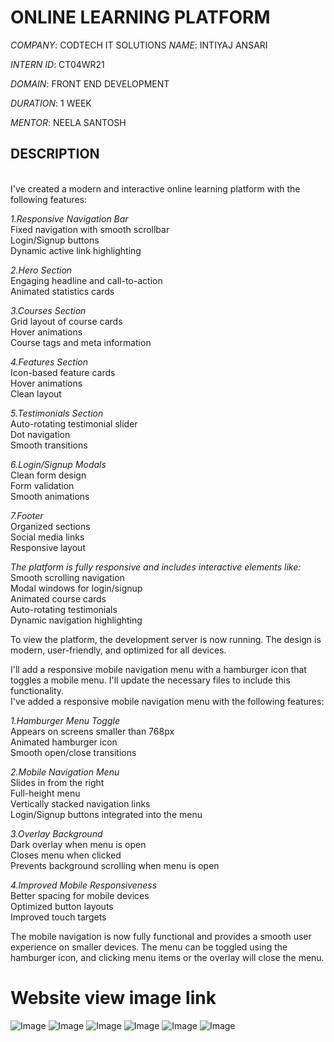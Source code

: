 # ONLINE LEARNING PLATFORM

*COMPANY*: CODTECH IT SOLUTIONS
*NAME*: INTIYAJ ANSARI 

*INTERN ID*: CT04WR21

*DOMAIN*: FRONT END DEVELOPMENT

*DURATION*: 1 WEEK

*MENTOR*: NEELA SANTOSH

## DESCRIPTION
<br>
I've created a modern and interactive online learning platform with the following features:

*1.Responsive Navigation Bar*
<br>
    Fixed navigation with smooth scrollbar
    <br>
    Login/Signup buttons
    <br>
    Dynamic active link highlighting
    <br>

*2.Hero Section*
<br>
    Engaging headline and call-to-action
    <br>
    Animated statistics cards
    <br>

*3.Courses Section*
<br>
    Grid layout of course cards
    <br>
    Hover animations
    <br>
    Course tags and meta information
    <br>
    
*4.Features Section*
<br>
    Icon-based feature cards
    <br>
    Hover animations
    <br>
    Clean layout
    <br>
    
*5.Testimonials Section*
<br>
    Auto-rotating testimonial slider
    <br>
    Dot navigation
    <br>
    Smooth transitions
    <br>

*6.Login/Signup Modals*
<br>
    Clean form design
    <br>
    Form validation
    <br>
    Smooth animations
    <br>
    
*7.Footer*
<br>
    Organized sections
    <br>
    Social media links
    <br>
    Responsive layout
    <br>

*The platform is fully responsive and includes interactive elements like:*
    Smooth scrolling navigation
    <br>
    Modal windows for login/signup
    <br>
    Animated course cards
    <br>
    Auto-rotating testimonials
    <br>
    Dynamic navigation highlighting
    <br>

To view the platform, the development server is now running. The design is modern, user-friendly, and optimized for all devices.
<br>

I'll add a responsive mobile navigation menu with a hamburger icon that toggles a mobile menu. I'll update the necessary files to include this functionality.
<br>
I've added a responsive mobile navigation menu with the following features:
<br>

*1.Hamburger Menu Toggle*
<br>
    Appears on screens smaller than 768px
    <br>
    Animated hamburger icon
    <br>
    Smooth open/close transitions
    <br>
    
*2.Mobile Navigation Menu*
<br>
    Slides in from the right
    <br>
    Full-height menu
    <br>
    Vertically stacked navigation links
    <br>
    Login/Signup buttons integrated into the menu
    <br>
    
*3.Overlay Background*
<br>
    Dark overlay when menu is open
    <br>
    Closes menu when clicked
    <br>
    Prevents background scrolling when menu is open
    <br>
    
*4.Improved Mobile Responsiveness*
<br>
    Better spacing for mobile devices
    <br>
    Optimized button layouts
    <br>
    Improved touch targets
    <br>

The mobile navigation is now fully functional and provides a smooth user experience on smaller devices. The menu can be toggled using the hamburger icon, and clicking menu items or the overlay will close the menu.

# Website view image link

![Image](https://github.com/user-attachments/assets/96031f9c-a2ca-422b-ab97-9459fce24d38)
![Image](https://github.com/user-attachments/assets/9f65df52-4778-4c57-8d22-a018f5a95dcb)
![Image](https://github.com/user-attachments/assets/5edfcc25-e146-4008-abe5-bd60598ae223)
![Image](https://github.com/user-attachments/assets/faa882ba-5114-4051-ad9e-f8c408332f09)
![Image](https://github.com/user-attachments/assets/8195fc63-8d2c-4e3e-b0bf-493a742a1889)
![Image](https://github.com/user-attachments/assets/64f53f10-2baf-4614-b7e8-024fd1862d4c)
